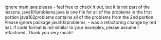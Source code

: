 Ignore main.java please - feel free to check it out, but it is not part of the lessons.
java101problems.java is one file for all of the problems in the first portion
java102problems contains all of the problems from the 2nd portion.
Please ignore package java102problems; - was a refactoring change by red hat.
If code format is not similar to your examples, please assume I refactored.
Thank you very much!
